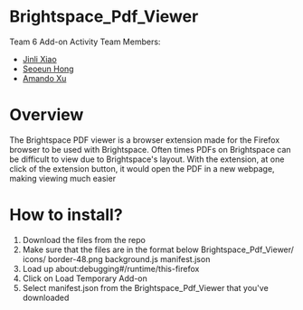 # Brightspace_Pdf_Viewer
Team 6 Add-on Activity
Team Members:
- [Jinli Xiao](https://github.com/jinlixiao)
- [Seoeun Hong](https://github.com/seoeunHong)
- [Amando Xu](https://github.com/PrettyAX)

# Overview
The Brightspace PDF viewer is a browser extension made for the Firefox browser to be used with Brightspace. Often times PDFs on Brightspace can be difficult to view due to Brightspace's layout. With the extension, at one click of the extension button, it would open the PDF in a new webpage, making viewing much easier

# How to install?
1. Download the files from the repo
2. Make sure that the files are in the format below
Brightspace_Pdf_Viewer/
    icons/
        border-48.png
    background.js
    manifest.json
3. Load up about:debugging#/runtime/this-firefox
4. Click on Load Temporary Add-on
5. Select manifest.json from the Brightspace_Pdf_Viewer that you've downloaded
